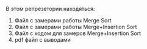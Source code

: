В этом репрезетории находяться:
1) Файл с замерами работы Merge Sort
2) Файл с замерами работы Merge+Insertion Sort
3) Файл с кодом для замеров Merge+Insertion Sort
4) pdf файл с выводами
